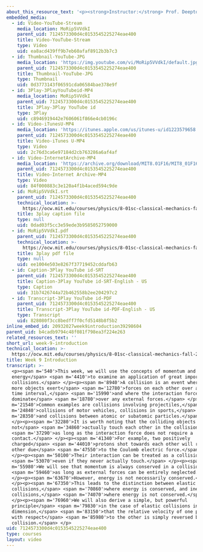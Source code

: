 ```yaml
---
about_this_resource_text: '<p><strong>Instructor:</strong> Prof. Deepto Chakrabarty</p>'
embedded_media:
  - id: Video-YouTube-Stream
    media_location: MoRip5VVdkI
    parent_uid: 7124573300d4c0153545225274eae400
    title: Video-YouTube-Stream
    type: Video
    uid: ea8acd439ff9b7eb60afaf8912b3b7c3
  - id: Thumbnail-YouTube-JPG
    media_location: 'https://img.youtube.com/vi/MoRip5VVdkI/default.jpg'
    parent_uid: 7124573300d4c0153545225274eae400
    title: Thumbnail-YouTube-JPG
    type: Thumbnail
    uid: 0d3773143f06591cda06584bae378e9f
  - id: 3Play-3PlayYouTubeid-MP4
    media_location: MoRip5VVdkI
    parent_uid: 7124573300d4c0153545225274eae400
    title: 3Play-3Play YouTube id
    type: 3Play
    uid: c8946919442e7606061f866e4cb0196c
  - id: Video-iTunesU-MP4
    media_location: 'https://itunes.apple.com/us/itunes-u/id1223579658'
    parent_uid: 7124573300d4c0153545225274eae400
    title: Video-iTunes U-MP4
    type: Video
    uid: 2c76d3ca6e97184d2cb763286a6af4af
  - id: Video-InternetArchive-MP4
    media_location: 'https://archive.org/download/MIT8.01F16/MIT8_01F16_W09Intro_360p.mp4'
    parent_uid: 7124573300d4c0153545225274eae400
    title: Video-Internet Archive-MP4
    type: Video
    uid: 84f000883c3e120a4f1b4aced594c9de
  - id: MoRip5VVdkI.srt
    parent_uid: 7124573300d4c0153545225274eae400
    technical_location: >-
      https://ocw.mit.edu/courses/physics/8-01sc-classical-mechanics-fall-2016/week-9-collision-theory/week-9-introduction/week-9-introduction/MoRip5VVdkI.srt
    title: 3play caption file
    type: null
    uid: 0dad03f5cc3e59ede3b9585052759000
  - id: MoRip5VVdkI.pdf
    parent_uid: 7124573300d4c0153545225274eae400
    technical_location: >-
      https://ocw.mit.edu/courses/physics/8-01sc-classical-mechanics-fall-2016/week-9-collision-theory/week-9-introduction/week-9-introduction/MoRip5VVdkI.pdf
    title: 3play pdf file
    type: null
    uid: ee1004e503e8267f37719452cddafb63
  - id: Caption-3Play YouTube id-SRT
    parent_uid: 7124573300d4c0153545225274eae400
    title: Caption-3Play YouTube id-SRT-English - US
    type: Caption
    uid: 31b7426744a72b462558b2ee204297c2
  - id: Transcript-3Play YouTube id-PDF
    parent_uid: 7124573300d4c0153545225274eae400
    title: Transcript-3Play YouTube id-PDF-English - US
    type: Transcript
    uid: 828080f3cc8bedff7f0cfd5148b8f5b2
inline_embed_id: 20932027week9introduction39298604
parent_uid: b4cadb9794c48f081f798ea3f224e263
related_resources_text: ''
short_url: week-9-introduction
technical_location: >-
  https://ocw.mit.edu/courses/physics/8-01sc-classical-mechanics-fall-2016/week-9-collision-theory/week-9-introduction/week-9-introduction
title: Week 9 Introduction
transcript: >-
  <p><span m='540'>This week, we will use the concepts of momentum and
  energy</span> <span m='4410'>to examine an application of great importance--
  collisions.</span> </p><p><span m='8940'>A collision is an event where two or
  more objects exert</span> <span m='12780'>forces on each other over a short
  time interval,</span> <span m='15990'>and where the interaction forces
  dominate</span> <span m='18780'>over any external forces.</span> </p><p><span
  m='21540'>Common examples are collisions involving projectiles,</span> <span
  m='24840'>collisions of motor vehicles, collisions in sports,</span> <span
  m='28350'>and collisions between atomic or subatomic particles.</span>
  </p><p><span m='32280'>It is worth noting that the colliding objects need
  not</span> <span m='34860'>actually touch each other in the collision,</span>
  <span m='37290'>as long as the interaction force does not require a
  contact.</span> </p><p><span m='41340'>For example, two positively
  charged</span> <span m='44010'>protons shot towards each other will repel each
  other due</span> <span m='47550'>to the Coulomb electric force.</span>
  </p><p><span m='50100'>Their interaction can be treated as a collision</span>
  <span m='53070'>even if they never actually touch.</span> </p><p><span
  m='55980'>We will see that momentum is always conserved in a collision</span>
  <span m='59460'>as long as external forces can be entirely neglected.</span>
  </p><p><span m='63670'>However, energy is not necessarily conserved.</span>
  </p><p><span m='67350'>This leads to the distinction between elastic
  collisions,</span> <span m='70860'>where energy is conserved, and inelastic
  collisions,</span> <span m='74070'>where energy is not conserved.</span>
  </p><p><span m='76960'>We will also derive a simple, but powerful
  principle</span> <span m='79830'>in the case of elastic collisions in one
  dimension,</span> <span m='83150'>that the relative velocity of one particle
  with respect</span> <span m='85980'>to the other is simply reversed by the
  collision.</span> </p>
uid: 7124573300d4c0153545225274eae400
type: courses
layout: video
---
```


